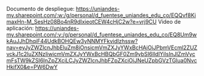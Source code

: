 Documento de despliegue: https://uniandes-my.sharepoint.com/:w:/g/personal/d_fuentese_uniandes_edu_co/EQQvf8KimaxHn-M_SesHz08Bo4nR9dIxieotCEW4cHjC2w?e=vrj9CU
Video de aplicación: https://uniandes-my.sharepoint.com/:v:/g/personal/d_fuentese_uniandes_edu_co/EQ8Um9wkAuJJhDhqiF44UdkBOHQEw3yNNMYFkvidIzhssw?nav=eyJyZWZlcnJhbEluZm8iOnsicmVmZXJyYWxBcHAiOiJPbmVEcml2ZUZvckJ1c2luZXNzIiwicmVmZXJyYWxBcHBQbGF0Zm9ybSI6IldlYiIsInJlZmVycmFsTW9kZSI6InZpZXciLCJyZWZlcnJhbFZpZXciOiJNeUZpbGVzTGlua0NvcHkifX0&e=PW6DwY
